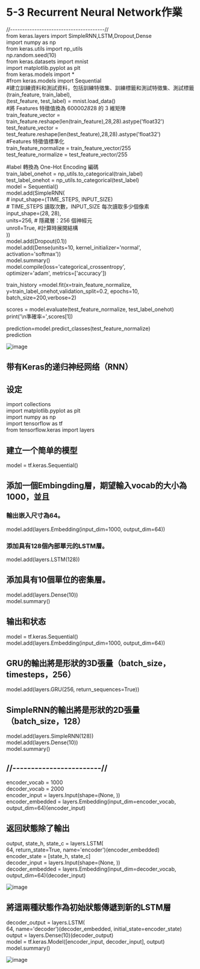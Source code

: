 # 5-3 Recurrent Neural Network作業

//---------------------------------------//  
from keras.layers import SimpleRNN,LSTM,Dropout,Dense  
import numpy as np  
from keras.utils import np_utils  
np.random.seed(10)  
from keras.datasets import mnist  
import matplotlib.pyplot as plt  
from keras.models import *  
#from keras.models import Sequential  
#建立訓練資料和測試資料，包括訓練特徵集、訓練標籤和測試特徵集、測試標籤	
(train_feature, train_label),\
(test_feature, test_label) = mnist.load_data()  
#將 Features 特徵值換為 60000*28*28 的 3 維矩陣  
train_feature_vector = train_feature.reshape(len(train_feature),28,28).astype('float32')  
test_feature_vector = test_feature.reshape(len(test_feature),28,28).astype('float32')  
#Features 特徵值標準化  
train_feature_normalize = train_feature_vector/255  
test_feature_normalize = test_feature_vector/255  

#label 轉換為 One-Hot Encoding 編碼  
train_label_onehot = np_utils.to_categorical(train_label)  
test_label_onehot = np_utils.to_categorical(test_label)  
model = Sequential()  
model.add(SimpleRNN(  
    # input_shape=(TIME_STEPS, INPUT_SIZE)  
    # TIME_STEPS 讀取次數，INPUT_SIZE 每次讀取多少個像素  
    input_shape=(28, 28),   
    units=256, # 隱藏層：256 個神經元  
    unroll=True, #計算時展開結構  
))  
model.add(Dropout(0.1))  
model.add(Dense(units=10, kernel_initializer='normal', activation='softmax'))  
model.summary()  
model.compile(loss='categorical_crossentropy',  
              optimizer='adam', metrics=['accuracy'])  

train_history =model.fit(x=train_feature_normalize,  
                         y=train_label_onehot,validation_split=0.2, 
                         epochs=10, batch_size=200,verbose=2)  

scores = model.evaluate(test_feature_normalize, test_label_onehot)  
print('\n準確率=',scores[1])  

prediction=model.predict_classes(test_feature_normalize)  
prediction  

![image](https://github.com/SuWeizhe1124/3-19/blob/master/Kers%20%E6%B8%AC%E8%A9%A6/RA.JPG) 





















## 带有Keras的递归神经网络（RNN）
##  设定  
import collections  
import matplotlib.pyplot as plt  
import numpy as np  
import tensorflow as tf  
from tensorflow.keras import layers     
##  建立一个简单的模型  
model = tf.keras.Sequential()   
##  添加一個Embingding層，期望輸入vocab的大小為1000，並且    
###  輸出嵌入尺寸為64。   
model.add(layers.Embedding(input_dim=1000, output_dim=64))   
###  添加具有128個內部單元的LSTM層。  
model.add(layers.LSTM(128))    
## 添加具有10個單位的密集層。  
model.add(layers.Dense(10))   
model.summary()   
## 输出和状态   
model = tf.keras.Sequential()  
model.add(layers.Embedding(input_dim=1000, output_dim=64))    
## GRU的輸出將是形狀的3D張量（batch_size，timesteps，256）  
model.add(layers.GRU(256, return_sequences=True))    
## SimpleRNN的輸出將是形狀的2D張量（batch_size，128）    
model.add(layers.SimpleRNN(128))    
model.add(layers.Dense(10))    
model.summary()   
## //------------------------//  
encoder_vocab = 1000   
decoder_vocab = 2000  
encoder_input = layers.Input(shape=(None, ))  
encoder_embedded = layers.Embedding(input_dim=encoder_vocab, output_dim=64)(encoder_input)  
## 返回狀態除了輸出  
output, state_h, state_c = layers.LSTM(  
    64, return_state=True, name='encoder')(encoder_embedded)  
encoder_state = [state_h, state_c]  
decoder_input = layers.Input(shape=(None, ))  
decoder_embedded = layers.Embedding(input_dim=decoder_vocab, output_dim=64)(decoder_input)  

![image](https://github.com/SuWeizhe1124/3-19/blob/master/Kers%20%E6%B8%AC%E8%A9%A6/RNN-1.JPG) 

## 將這兩種狀態作為初始狀態傳遞到新的LSTM層  
decoder_output = layers.LSTM(   
    64, name='decoder')(decoder_embedded, initial_state=encoder_state)   
output = layers.Dense(10)(decoder_output)   
model = tf.keras.Model([encoder_input, decoder_input], output)    
model.summary()   

![image](https://github.com/SuWeizhe1124/3-19/blob/master/Kers%20%E6%B8%AC%E8%A9%A6/RNN-2.JPG) 

